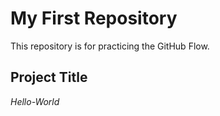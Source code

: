 # My First Repository  
This repository is for practicing the GitHub Flow.  

## Project Title  
*Hello-World*


